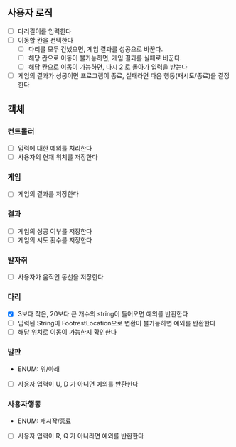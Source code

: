 ## 사용자 로직
- [ ] 다리길이를 입력한다
- [ ] 이동할 칸을 선택한다
  - [ ] 다리를 모두 건넜으면, 게임 결과를 성공으로 바꾼다.
  - [ ] 해당 칸으로 이동이 불가능하면, 게임 결과를 실패로 바꾼다.
  - [ ] 해당 칸으로 이동이 가능하면, 다시 2 로 돌아가 입력을 받는다
- [ ] 게임의 결과가 성공이면 프로그램이 종료, 실패라면 다음 행동(재시도/종료)을 결정한다

## 객체
### 컨트롤러
- [ ] 입력에 대한 예외를 처리한다
- [ ] 사용자의 현재 위치를 저장한다

### 게임
- [ ] 게임의 결과를 저장한다

### 결과
- [ ] 게임의 성공 여부를 저장한다
- [ ] 게임의 시도 횟수를 저장한다

### 발자취
- [ ] 사용자가 움직인 동선을 저장한다

### 다리
- [x] 3보다 작은, 20보다 큰 개수의 string이 들어오면 예외를 반환한다
- [ ] 입력된 String이 FootrestLocation으로 변환이 불가능하면 예외를 반환한다
- [ ] 해당 위치로 이동이 가능한지 확인한다

### 발판
- ENUM: 위/아래
- [ ] 사용자 입력이 U, D 가 아니면 예외를 반환한다

### 사용자행동
- ENUM: 재시작/종료
- [ ] 사용자 입력이 R, Q 가 아니라면 예외를 반환한다